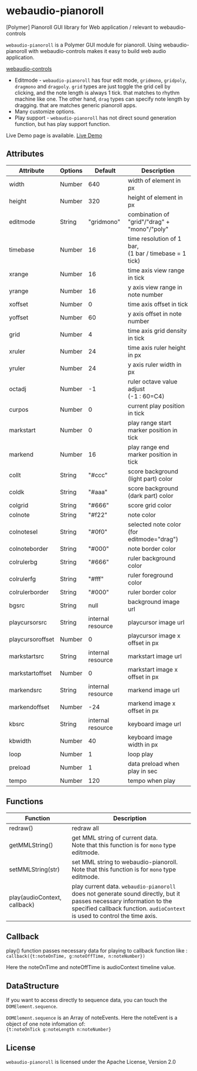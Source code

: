 # webaudio-pianoroll
[Polymer] Pianoroll GUI library for Web application / relevant to webaudio-controls

`webaudio-pianoroll` is a Polymer GUI module for pianoroll.
Using webaudio-pianoroll with webaudio-controls makes it easy to build web audio application.

[webaudio-controls](https://github.com/g200kg/webaudio-controls)

* Editmode - `webaudio-pianoroll` has four edit mode, `gridmono`, `gridpoly`, `dragmono` and `dragpoly`. `grid` types are just toggle the grid cell by clicking, and the note length is always 1 tick. that matches to rhythm machine like one. The other hand, `drag` types can specify note length by dragging. that are matches generic pianoroll apps.
* Many customize options.
* Play support - `webaudio-pianoroll` has not direct sound generation function, but has play support function.

Live Demo page is available.
[Live Demo](https://g200kg.github.io/webaudio-pianoroll/)

## Attributes

|Attribute|Options|Default   |Description               |
|---------|-------|----------|--------------------------|
|width    |Number |640       | width of element in px   |
|height   |Number |320       | height of element in px  |
|editmode |String |"gridmono"| combination of "grid"/"drag" + "mono"/"poly"|
|timebase |Number |16        | time resolution of 1 bar, <br/>(1 bar / timebase = 1 tick)  |
|xrange   |Number |16        | time axis view range in tick|
|yrange   |Number |16        | y axis view range in note number|
|xoffset  |Number |0         | time axis offset in tick|
|yoffset  |Number |60        | y axis offset in note number|
|grid     |Number |4         | time axis grid density in tick|
|xruler   |Number |24        | time axis ruler height in px|
|yruler   |Number |24        | y axis ruler width in px|
|octadj   |Number |-1        | ruler octave value adjust <br/>(-1 : 60=C4)|
|curpos   |Number |0         |current play position in tick|
|markstart|Number |0         | play range start marker position in tick|
|markend  |Number |16        | play range end marker position in tick|
|collt    |String |"#ccc"    | score background (light part) color|
|coldk    |String |"#aaa"    | score background (dark part) color|
|colgrid  |String |"#666"    | score grid color|
|colnote  |String |"#f22"    | note color |
|colnotesel|String|"#0f0"    | selected note color (for editmode="drag")|
|colnoteborder|String|"#000" | note border color|
|colrulerbg|String|"#666"    | ruler background color|
|colrulerfg|String|"#fff"    | ruler foreground color|
|colrulerborder|String|"#000"| ruler border color|
|bgsrc|String|null| background image url |
|playcursorsrc|String| internal resource| playcursor image url|
|playcursoroffset|Number|0|playcursor image x offset in px|
|markstartsrc|String|internal resource| markstart image url|
|markstartoffset|Number|0| markstart image x offset in px|
|markendsrc|String|internal resource| markend image url|
|markendoffset|Number|-24| markend image  x offset in px|
|kbsrc|String|internal resource| keyboard image url|
|kbwidth|Number|40|keyboard image width in px|
|loop     |Number |1         | loop play|
|preload|Number |1| data preload when play in sec|
|tempo|Number|120|tempo when play|


## Functions

|Function|Description|
|--------|-----------|
|redraw()| redraw all|
|getMMLString()| get MML string of current data. <br/>Note that this function is for `mono` type editmode.|
|setMMLString(str)| set MML string to webaudio-pianoroll. <br/>Note that this function is for `mono` type editmode.|
|play(audioContext, callback)|play current data. `webaudio-pianoroll` does not generate sound directly, but it passes necessary information to the specified callback function. `audioContext` is used to control the time axis.|

## Callback
play() function passes necessary data for playing to callback function like :
`callback({t:noteOnTime, g:noteOffTime, n:noteNumber})`

Here the noteOnTime and noteOffTime is audioContext timeline value.

## DataStructure
If you want to access directly to sequence data, you can touch the `DOMElement.sequence`.

`DOMElement.sequence` is an Array of noteEvents. Here the noteEvent is a object of one note infomation of:  
`{t:noteOnTick g:noteLength n:noteNumber}`

## License
`webaudio-pianoroll` is licensed under the Apache License, Version 2.0
